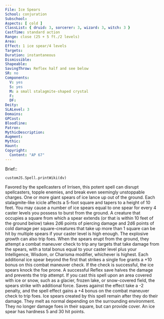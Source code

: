 ```yaml
---
File: Ice Spears
School: conjuration
Subschool: 
Aspects: [ cold ]
ClassList: { druid: 3, sorcerer: 3, wizard: 3, witch: 3 }
CastTime: standard action
Range: close (25 + 5 ft./2 levels)
Area: 
Effect: 1 ice spear/4 levels
Targets: 
Duration: instantaneous
Dismissible: 
Shapeable: 
SavingThrow: Reflex half and see below
SR: no
Components:
  V: yes
  S: yes
  M: a small stalagmite-shaped crystal
  F: 
  DF: 
Deity: 
SLALevel: 3
Domains: 
GPCost: 
Bloodline: 
Patron: 
MythicDescription: 
Augment: 
Mythic: 
Haunt: 
Copyright:
  Content: "AP 67"
---
```

Brief:: 

```dataviewjs
customJS.Spell.printWiki(dv)
```

Favored by the spellcasters of Irrisen, this potent spell can disrupt spellcasters, topple enemies, and break even seemingly unstoppable charges.  One or more giant spears of ice lance up out of the ground. Each stalagmite-like icicle affects a 5-foot square and tapers to a height of 10 feet. You may cause a number of ice spears equal to one spear for every 4 caster levels you possess to burst from the ground. A creature that occupies a square from which a spear extends (or that is within 10 feet of the ground below) takes 2d6 points of piercing damage and 2d6 points of cold damage per square-creatures that take up more than 1 square can be hit by multiple spears if your caster level is high enough. The explosive growth can also trip foes. When the spears erupt from the ground, they attempt a combat maneuver check to trip any targets that take damage from the spears, with a total bonus equal to your caster level plus your Intelligence, Wisdom, or Charisma modifier, whichever is highest. Each additional ice spear beyond the first that strikes a single foe grants a +10 bonus on this combat maneuver check. If the check is successful, the ice spears knock the foe prone. A successful Reflex save halves the damage and prevents the trip attempt.  If you cast this spell upon an area covered with ice or snow, such as a glacier, frozen lake, or snow-covered field, the spears strike with additional force. Saves against the effect take a -2 penalty, and the spell effect gains a +4 bonus on the combat maneuver check to trip foes.  Ice spears created by this spell remain after they do their damage. They melt as normal depending on the surrounding environment. They no longer damage foes in their square, but can provide cover. An ice spear has hardness 5 and 30 hit points.
